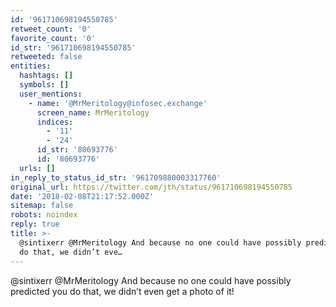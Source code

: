 ```yaml
---
id: '961710698194550785'
retweet_count: '0'
favorite_count: '0'
id_str: '961710698194550785'
retweeted: false
entities:
  hashtags: []
  symbols: []
  user_mentions:
    - name: '@MrMeritology@infosec.exchange'
      screen_name: MrMeritology
      indices:
        - '11'
        - '24'
      id_str: '80693776'
      id: '80693776'
  urls: []
in_reply_to_status_id_str: '961709880003317760'
original_url: https://twitter.com/jth/status/961710698194550785
date: '2018-02-08T21:17:52.000Z'
sitemap: false
robots: noindex
reply: true
title: >-
  @sintixerr @MrMeritology And because no one could have possibly predicted you
  do that, we didn’t eve…
---
```


@sintixerr @MrMeritology And because no one could have possibly predicted you do that, we didn’t even get a photo of it!